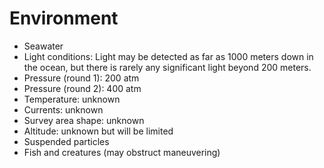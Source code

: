# Environment

* Seawater
* Light conditions: Light may be detected as far as 1000 meters down in the ocean, but there is rarely any significant light beyond 200 meters.
* Pressure (round 1): 200 atm  
* Pressure (round 2): 400 atm
* Temperature: unknown
* Currents: unknown
* Survey area shape: unknown
* Altitude: unknown but will be limited
* Suspended particles
* Fish and creatures (may obstruct maneuvering)
